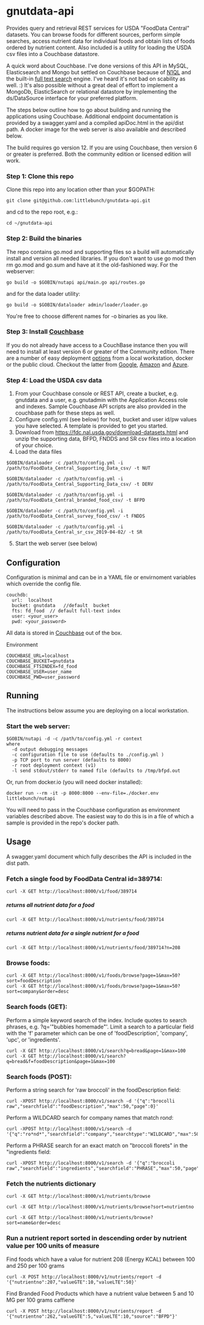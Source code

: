 # gnutdata-api
Provides query and retrieval REST services for USDA "FoodData Central" datasets.  You can browse foods for different sources, perform simple searches, access nutrient data for individual foods and obtain lists of foods ordered by nutrient content.  Also included is a utility for loading the USDA csv files into a Couchbase datastore.  

A quick word about Couchbase.  I've done versions of this API in MySQL, Elasticsearch and Mongo but settled on Couchbase because of [N1QL](https://www.couchbase.com/products/n1ql) and the built-in [full text search](https://docs.couchbase.com/server/6.0/fts/full-text-intro.html) engine.  I've heard it's not bad on scability as well. :) It's also possible without a great deal of effort to implement a MongoDb, ElasticSearch or relational datastore by implementing the ds/DataSource interface for your preferred platform.   

The steps below outline how to go about building and running the applications using Couchbase.  Additional endpoint documentation is provided by a swagger.yaml and a compiled apiDoc.html in the api/dist path.  A docker image for the web server is also available and described below.

The build requires go version 12.  If you are using Couchbase, then version 6 or greater is preferred.  Both the community edition or licensed edition will work.

### Step 1: Clone this repo
Clone this repo into any location other than your $GOPATH:
```
git clone git@github.com:littlebunch/gnutdata-api.git
```
and cd to the repo root, e.g.:
```
cd ~/gnutdata-api
```
      
### Step 2: Build the binaries 

The repo contains go.mod and supporting files so a build will automatically install and version all needed libraries.  If you don't want to use go mod then rm go.mod and go.sum and have at it the old-fashioned way.  For the webserver:   
```
go build -o $GOBIN/nutapi api/main.go api/routes.go
```
and for the data loader utility:   
```
go build -o $GOBIN/dataloader admin/loader/loader.go
```
You're free to choose different names for -o binaries as you like.  


### Step 3: Install [Couchbase](https://www.couchbase.com)     
If you do not already have access to a CouchBase instance then you will need to install at least version 6 or greater of the Community edition.  There are a number of easy deployment [options](https://resources.couchbase.com/cloud-partner-gcp/docs-deploy-gcp) from a local workstation, docker or the public cloud.  Checkout the latter from [Google](https://resources.couchbase.com/cloud-partner-gcp/docs-deploy-gcp), [Amazon](https://resources.couchbase.com/cloud-partner-gcp/docs-deploy-gcp) and [Azure](https://resources.couchbase.com/cloud-partner-gcp/docs-deploy-gcp).     

### Step 4:  Load the USDA csv data
1. From your Couchbase console or REST API, create a bucket, e.g. gnutdata and a user, e.g. gnutadmin with the Application Access role and indexes.    Sample Couchbase API scripts are also provided in the couchbase path for these steps as well.
2. Configure config.yml (see below) for host, bucket and user id/pw values you have selected.  A template is provided to get you started.
3. Download from https://fdc.nal.usda.gov/download-datasets.html and unzip the supporting data, BFPD, FNDDS and SR csv files into a location of your choice.   
4. Load the data files
```
$GOBIN/dataloader -c /path/to/config.yml -i /path/to/FoodData_Central_Supporting_Data_csv/ -t NUT 
```
```
$GOBIN/dataloader -c /path/to/config.yml -i /path/to/FoodData_Central_Supporting_Data_csv/ -t DERV
```
```
$GOBIN/dataloader -c /path/to/config.yml -i /path/to/FoodData_Central_branded_food_csv/ -t BFPD    
```
```
$GOBIN/dataloader -c /path/to/config.yml -i /path/to/FoodData_Central_survey_food_csv/ -t FNDDS  
```    
```
$GOBIN/dataloader -c /path/to/config.yml -i /path/to/FoodData_Central_sr_csv_2019-04-02/ -t SR
``` 

5. Start the web server (see below)   

## Configuration     
Configuration is minimal and can be in a YAML file or envirnoment variables which override the config file.   

```
couchdb:   
  url:  localhost   
  bucket: gnutdata   //default  bucket    
  fts: fd_food  // default full-text index   
  user: <your_user>    
  pwd: <your_password>    

```

All data is stored in [Couchbase](http://www.couchbase.com) out of the box.  

Environment   
```
COUCHBASE_URL=localhost   
COUCHBASE_BUCKET=gnutdata   
COUCHBASE_FTSINDEX=fd_food   
COUCHBASE_USER=user_name   
COUCHBASE_PWD=user_password   
```
## Running    

The instructions below assume you are deploying on a local workstation.   


### Start the web server:    
```
$GOBIN/nutapi -d -c /path/to/config.yml -r context   
where    
  -d output debugging messages     
  -c configuration file to use (defaults to ./config.yml )      
  -p TCP port to run server (defaults to 8000)    
  -r root deployment context (v1)    
  -l send stdout/stderr to named file (defaults to /tmp/bfpd.out
 ```
 
Or, run from docker.io (you will need docker installed):
 ```
 docker run --rm -it -p 8000:8000 --env-file=./docker.env littlebunch/nutapi
```
You will need to pass in the Couchbase configuration as environment variables described above.  The easiest way to do this is in a file of which a sample is provided in the repo's docker path.
   
## Usage    
A swagger.yaml document which fully describes the API is included in the dist path.     

### Fetch a single food  by FoodData Central id=389714: 
```
curl -X GET http://localhost:8000/v1/food/389714 
```
##### returns all nutrient data for a food   
```
curl -X GET http://localhost:8000/v1/nutrients/food/389714  
```
##### returns nutrient data for a single nutrient for a food
```
curl -X GET http://localhost:8000/v1/nutrients/food/389714?n=208 
```  
### Browse foods:   
```
curl -X GET http://localhost:8000/v1/foods/browse?page=1&max=50?sort=foodDescription
curl -X GET http://localhost:8000/v1/foods/browse?page=1&max=50?sort=company&order=desc    
```

### Search foods (GET): 
Perform a simple keyword search of the index.  Include quotes to search phrases, e.g. ?q='"bubbies homemade"'.  Limit a search to a particular field with the 'f' parameter which can be one of 'foodDescription', 'company', 'upc', or 'ingredients'.   
```
curl -X GET http://localhost:8000/v1/search?q=bread&page=1&max=100    
curl -X GET http://localhost:8000/v1/search?q=bread&f=foodDescription&page=1&max=100   
```

### Search foods (POST):
Perform a string search for 'raw broccoli' in the foodDescription field:   
```
curl -XPOST http://localhost:8000/v1/search -d '{"q":"brocolli raw","searchfield":"foodDescription","max":50,"page":0}'
```
Perform a WILDCARD search for company names that match ro*nd*:
```
curl -XPOST http://localhost:8000/v1/search -d '{"q":"ro*nd*","searchfield":"company","searchtype":"WILDCARD","max":50,"page":0}'
```
Perform a PHRASE search for an exact match on "broccoli florets" in the "ingredients field:
```
curl -XPOST http://localhost:8000/v1/search -d '{"q":"broccoli raw","searchfield":"ingredients","searchfield":"PHRASE","max":50,"page":0}'
```
### Fetch the nutrients dictionary
```
curl -X GET http://localhost:8000/v1/nutrients/browse
```
```
curl -X GET http://localhost:8000/v1/nutrients/browse?sort=nutrientno
```
```
curl -X GET http://localhost:8000/v1/nutrients/browse?sort=name&order=desc
```
### Run a nutrient report sorted in descending order by nutrient value per 100 units of measure 
Find foods which have a value for nutrient 208 (Energy KCAL) between 100 and 250 per 100 grams 
```
curl -X POST http://localhost:8000/v1/nutrients/report -d '{"nutrientno":207,"valueGTE":10,"valueLTE":50}'
```
Find Branded Food Products which have a nutrient value between 5 and 10 MG per 100 grams caffiene 
```
curl -X POST http://localhost:8000/v1/nutrients/report -d '{"nutrientno":262,"valueGTE":5,"valueLTE":10,"source":"BFPD"}'
```
